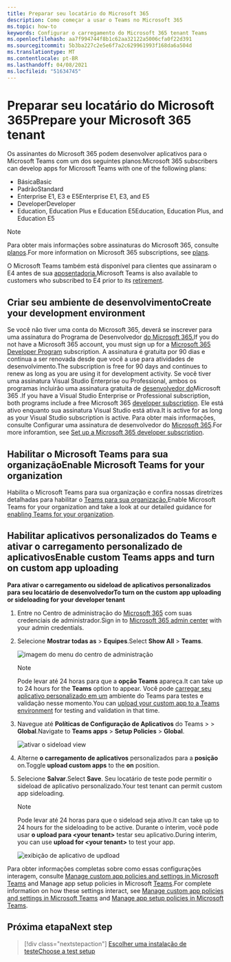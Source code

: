 ```yaml
---
title: Preparar seu locatário do Microsoft 365
description: Como começar a usar o Teams no Microsoft 365
ms.topic: how-to
keywords: Configurar o carregamento do Microsoft 365 tenant Teams
ms.openlocfilehash: aa7f994744f8b1c62aa32122a5006cfa0f22d391
ms.sourcegitcommit: 5b3ba227c2e5e6f7a2c629961993f168da6a504d
ms.translationtype: MT
ms.contentlocale: pt-BR
ms.lasthandoff: 04/08/2021
ms.locfileid: "51634745"
---
```

# <a name="prepare-your-microsoft-365-tenant"></a><span data-ttu-id="c059f-104">Preparar seu locatário do Microsoft 365</span><span class="sxs-lookup"><span data-stu-id="c059f-104">Prepare your Microsoft 365 tenant</span></span>

<span data-ttu-id="c059f-105">Os assinantes do Microsoft 365 podem desenvolver aplicativos para o Microsoft Teams com um dos seguintes planos:</span><span class="sxs-lookup"><span data-stu-id="c059f-105">Microsoft 365 subscribers can develop apps for Microsoft Teams with one of the following plans:</span></span>

* <span data-ttu-id="c059f-106">Básica</span><span class="sxs-lookup"><span data-stu-id="c059f-106">Basic</span></span>
* <span data-ttu-id="c059f-107">Padrão</span><span class="sxs-lookup"><span data-stu-id="c059f-107">Standard</span></span>
* <span data-ttu-id="c059f-108">Enterprise E1, E3 e E5</span><span class="sxs-lookup"><span data-stu-id="c059f-108">Enterprise E1, E3, and E5</span></span>
* <span data-ttu-id="c059f-109">Developer</span><span class="sxs-lookup"><span data-stu-id="c059f-109">Developer</span></span>
* <span data-ttu-id="c059f-110">Education, Education Plus e Education E5</span><span class="sxs-lookup"><span data-stu-id="c059f-110">Education, Education Plus, and Education E5</span></span>

> [!NOTE]
> <span data-ttu-id="c059f-111">Para obter mais informações sobre assinaturas do Microsoft 365, consulte [planos](https://products.office.com/business/compare-more-office-365-for-business-plans).</span><span class="sxs-lookup"><span data-stu-id="c059f-111">For more information on Microsoft 365 subscriptions, see [plans](https://products.office.com/business/compare-more-office-365-for-business-plans).</span></span>
> 
> <span data-ttu-id="c059f-112">O Microsoft Teams também está disponível para clientes que assinaram o E4 antes de sua [aposentadoria.](https://support.office.com//article/important-information-for-office-365-enterprise-e4-customers-f9572348-43a2-43fa-a3d8-3b6c9c042147)</span><span class="sxs-lookup"><span data-stu-id="c059f-112">Microsoft Teams is also available to customers who subscribed to E4 prior to its [retirement](https://support.office.com//article/important-information-for-office-365-enterprise-e4-customers-f9572348-43a2-43fa-a3d8-3b6c9c042147).</span></span>

## <a name="create-your-development-environment"></a><span data-ttu-id="c059f-113">Criar seu ambiente de desenvolvimento</span><span class="sxs-lookup"><span data-stu-id="c059f-113">Create your development environment</span></span>

<span data-ttu-id="c059f-114">Se você não tiver uma conta do Microsoft 365, deverá se inscrever para uma assinatura do Programa de Desenvolvedor [do Microsoft 365.](https://developer.microsoft.com/microsoft-365/dev-program)</span><span class="sxs-lookup"><span data-stu-id="c059f-114">If you do not have a Microsoft 365 account, you must sign up for a [Microsoft 365 Developer Program](https://developer.microsoft.com/microsoft-365/dev-program) subscription.</span></span> <span data-ttu-id="c059f-115">A assinatura é gratuita por 90 dias e continua a ser renovada desde que você a use para atividades de desenvolvimento.</span><span class="sxs-lookup"><span data-stu-id="c059f-115">The subscription is free for 90 days and continues to renew as long as you are using it for development activity.</span></span> <span data-ttu-id="c059f-116">Se você tiver uma assinatura Visual Studio Enterprise ou Professional, ambos os programas incluirão uma assinatura gratuita de [desenvolvedor do](https://aka.ms/MyVisualStudioBenefits)Microsoft 365 .</span><span class="sxs-lookup"><span data-stu-id="c059f-116">If you have a Visual Studio Enterprise or Professional subscription, both programs include a free Microsoft 365 [developer subscription](https://aka.ms/MyVisualStudioBenefits).</span></span> <span data-ttu-id="c059f-117">Ele está ativo enquanto sua assinatura Visual Studio está ativa.</span><span class="sxs-lookup"><span data-stu-id="c059f-117">It is active for as long as your Visual Studio subscription is active.</span></span> <span data-ttu-id="c059f-118">Para obter mais informações, consulte Configurar uma assinatura de desenvolvedor do [Microsoft 365](https://docs.microsoft.com/office/developer-program/office-365-developer-program-get-started).</span><span class="sxs-lookup"><span data-stu-id="c059f-118">For more inforamtion, see [Set up a Microsoft 365 developer subscription](https://docs.microsoft.com/office/developer-program/office-365-developer-program-get-started).</span></span>

## <a name="enable-microsoft-teams-for-your-organization"></a><span data-ttu-id="c059f-119">Habilitar o Microsoft Teams para sua organização</span><span class="sxs-lookup"><span data-stu-id="c059f-119">Enable Microsoft Teams for your organization</span></span>

<span data-ttu-id="c059f-120">Habilita o Microsoft Teams para sua organização e confira nossas diretrizes detalhadas para habilitar o [Teams para sua organização.](/microsoftteams/enable-features-office-365)</span><span class="sxs-lookup"><span data-stu-id="c059f-120">Enable Microsoft Teams for your organization and take a look at our detailed guidance for [enabling Teams for your organization](/microsoftteams/enable-features-office-365).</span></span>

## <a name="enable-custom-teams-apps-and-turn-on-custom-app-uploading"></a><span data-ttu-id="c059f-121">Habilitar aplicativos personalizados do Teams e ativar o carregamento personalizado de aplicativos</span><span class="sxs-lookup"><span data-stu-id="c059f-121">Enable custom Teams apps and turn on custom app uploading</span></span>

<span data-ttu-id="c059f-122">**Para ativar o carregamento ou sideload de aplicativos personalizados para seu locatário de desenvolvedor**</span><span class="sxs-lookup"><span data-stu-id="c059f-122">**To turn on the custom app uploading or sideloading for your developer tenant**</span></span>

1. <span data-ttu-id="c059f-123">Entre no Centro de administração do [Microsoft 365](https://admin.microsoft.com/Adminportal/Home?source=applauncher#/homepage#/) com suas credenciais de administrador.</span><span class="sxs-lookup"><span data-stu-id="c059f-123">Sign in to [Microsoft 365 admin center](https://admin.microsoft.com/Adminportal/Home?source=applauncher#/homepage#/) with your admin credentials.</span></span>

2. <span data-ttu-id="c059f-124">Selecione **Mostrar todas as**  >  **Equipes**.</span><span class="sxs-lookup"><span data-stu-id="c059f-124">Select **Show All** > **Teams**.</span></span>

    ![imagem do menu do centro de administração](~/assets/images/prepare-test-tenant/admin-center.png)

    > [!Note]
    > <span data-ttu-id="c059f-126">Pode levar até 24 horas para que a **opção Teams** apareça.</span><span class="sxs-lookup"><span data-stu-id="c059f-126">It can take up to 24 hours for the **Teams** option to appear.</span></span> <span data-ttu-id="c059f-127">Você pode [carregar seu aplicativo personalizado em um](/microsoftteams/upload-custom-apps#validate) ambiente do Teams para testes e validação nesse momento.</span><span class="sxs-lookup"><span data-stu-id="c059f-127">You can [upload your custom app to a Teams environment](/microsoftteams/upload-custom-apps#validate) for testing and validation in that time.</span></span>

3. <span data-ttu-id="c059f-128">Navegue até **Políticas de Configuração de Aplicativos** do Teams  >    >  **Global**.</span><span class="sxs-lookup"><span data-stu-id="c059f-128">Navigate to **Teams apps** > **Setup Policies** > **Global**.</span></span>

   ![ativar o sideload view](~/assets/images/prepare-test-tenant/turn-on-sideload.png)

4. <span data-ttu-id="c059f-130">Alterne **o carregamento de aplicativos** personalizados para a **posição** on.</span><span class="sxs-lookup"><span data-stu-id="c059f-130">Toggle **upload custom apps** to the **on** position.</span></span>

5. <span data-ttu-id="c059f-131">Selecione **Salvar**.</span><span class="sxs-lookup"><span data-stu-id="c059f-131">Select **Save**.</span></span>
   <span data-ttu-id="c059f-132">Seu locatário de teste pode permitir o sideload de aplicativo personalizado.</span><span class="sxs-lookup"><span data-stu-id="c059f-132">Your test tenant can permit custom app sideloading.</span></span>

    > [!Note]
    > <span data-ttu-id="c059f-133">Pode levar até 24 horas para que o sideload seja ativo.</span><span class="sxs-lookup"><span data-stu-id="c059f-133">It can take up to 24 hours for the sideloading to be active.</span></span> <span data-ttu-id="c059f-134">Durante o ínterim, você pode usar **o upload para \<your tenant>** testar seu aplicativo.</span><span class="sxs-lookup"><span data-stu-id="c059f-134">During interim, you can use **upload for \<your tenant>** to test your app.</span></span>

    ![exibição de aplicativo de updload](~/assets/images/prepare-test-tenant/upload-for-contoso.png)

<span data-ttu-id="c059f-136">Para obter informações completas sobre como essas configurações interagem, consulte [Manage custom app policies and settings in Microsoft Teams](https://docs.microsoft.com/microsoftteams/teams-custom-app-policies-and-settings) and Manage app setup policies in Microsoft [Teams](https://docs.microsoft.com/microsoftteams/teams-app-setup-policies).</span><span class="sxs-lookup"><span data-stu-id="c059f-136">For complete information on how these settings interact, see [Manage custom app policies and settings in Microsoft Teams](https://docs.microsoft.com/microsoftteams/teams-custom-app-policies-and-settings) and [Manage app setup policies in Microsoft Teams](https://docs.microsoft.com/microsoftteams/teams-app-setup-policies).</span></span>

## <a name="next-step"></a><span data-ttu-id="c059f-137">Próxima etapa</span><span class="sxs-lookup"><span data-stu-id="c059f-137">Next step</span></span>

> [!div class="nextstepaction"] 
> [<span data-ttu-id="c059f-138">Escolher uma instalação de teste</span><span class="sxs-lookup"><span data-stu-id="c059f-138">Choose a test setup</span></span>](~/concepts/build-and-test/debug.md)
> 


